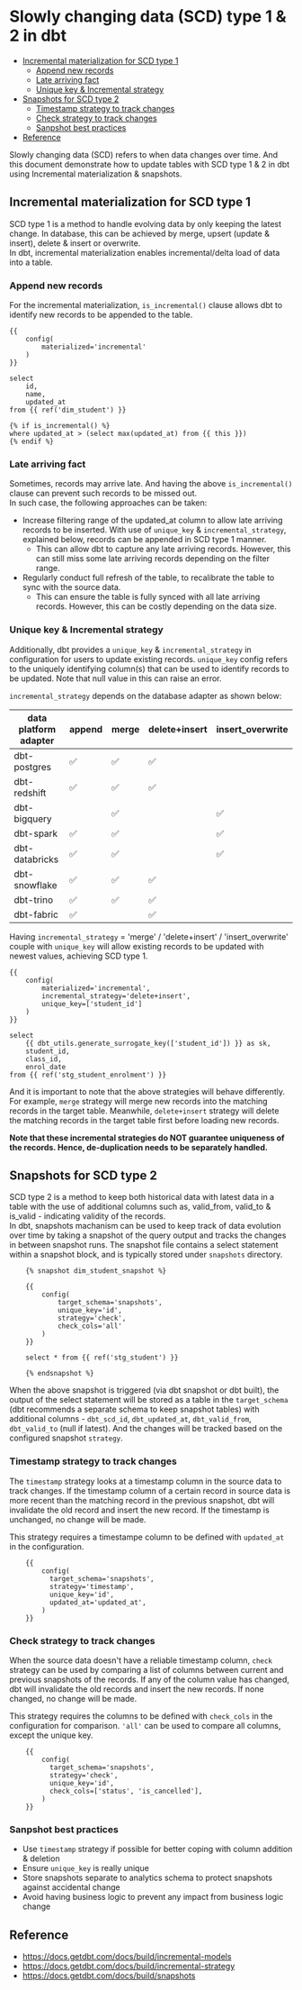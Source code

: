 # Slowly changing data (SCD) type 1 & 2 in dbt
- [Incremental materialization for SCD type 1](#Incremental-materialization-for-SCD-type-1)
    - [Append new records](#Append-new-records)
    - [Late arriving fact](#Late-arriving-fact)
    - [Unique key & Incremental strategy](#Unique-key--Incremental-strategy)
- [Snapshots for SCD type 2](#Snapshots-for-SCD-type-2)
    - [Timestamp strategy to track changes](#Timestamp-strategy-to-track-changes)
    - [Check strategy to track changes](#Check-strategy-to-track-changes)
    - [Sanpshot best practices](#Sanpshot-best-practices)
- [Reference](#Reference)

Slowly changing data (SCD) refers to when data changes over time.
And this document demonstrate how to update tables with SCD type 1 & 2 in dbt using Incremental materialization & snapshots.

## Incremental materialization for SCD type 1
SCD type 1 is a method to handle evolving data by only keeping the latest change. In database, this can be achieved by merge, upsert (update & insert), delete & insert or overwrite.<br>
In dbt, incremental materialization enables incremental/delta load of data into a table.

### Append new records
For the incremental materialization, `is_incremental()` clause allows dbt to identify new records to be appended to the table.

    {{
        config(
            materialized='incremental'
        )
    }}
    
    select
        id,
        name,
        updated_at
    from {{ ref('dim_student') }}
    
    {% if is_incremental() %}
    where updated_at > (select max(updated_at) from {{ this }})
    {% endif %}

### Late arriving fact
Sometimes, records may arrive late. And having the above `is_incremental()` clause can prevent such records to be missed out.<br>
In such case, the following approaches can be taken:
- Increase filtering range of the updated_at column to allow late arriving records to be inserted. With use of `unique_key` & `incremental_strategy`, explained below, records can be appended in SCD type 1 manner.
  - This can allow dbt to capture any late arriving records. However, this can still miss some late arriving records depending on the filter range.
- Regularly conduct full refresh of the table, to recalibrate the table to sync with the source data.
  - This can ensure the table is fully synced with all late arriving records. However, this can be costly depending on the data size.

### Unique key & Incremental strategy
Additionally, dbt provides a `unique_key` & `incremental_strategy` in configuration for users to update existing records.
`unique_key` config refers to the uniquely identifying column(s) that can be used to identify records to be updated. Note that null value in this can raise an error.

`incremental_strategy` depends on the database adapter as shown below:

|data platform adapter |	append | merge |	delete+insert |	insert_overwrite|
|--|--|--|--|--|
|dbt-postgres |	✅ |	✅ |	✅ |	|
|dbt-redshift |	✅ |	✅ |	✅ |	|
|dbt-bigquery |	 |	✅	 |	 | ✅ |
|dbt-spark |	✅ |	✅ | 	| ✅ |
|dbt-databricks |	✅ |	✅ |	 |	✅ |
|dbt-snowflake |	✅ |	✅ |	✅ |	|
|dbt-trino |	✅ |	✅ |	✅	| |
|dbt-fabric |	✅ |	 |	✅ |	|

Having `incremental_strategy` = 'merge' / 'delete+insert' / 'insert_overwrite' couple with `unique_key` will allow existing records 
to be updated with newest values, achieving SCD type 1.

    {{
        config(
            materialized='incremental',
            incremental_strategy='delete+insert',
            unique_key=['student_id']
        )
    }}
    
    select
        {{ dbt_utils.generate_surrogate_key(['student_id']) }} as sk,
        student_id,
        class_id,
        enrol_date
    from {{ ref('stg_student_enrolment') }}

And it is important to note that the above strategies will behave differently.<br>
For example, `merge` strategy will merge new records into the matching records in the target table.
Meanwhile, `delete+insert` strategy will delete the matching records in the target table first before loading new records.

**Note that these incremental strategies do NOT guarantee uniqueness of the records. Hence, de-duplication needs to be separately handled.**

## Snapshots for SCD type 2
SCD type 2 is a method to keep both historical data with latest data in a table with the use of additional columns such as, valid_from, valid_to & is_valid - indicating validity of the records.<br>
In dbt, snapshots machanism can be used to keep track of data evolution over time by taking a snapshot of the query output and tracks the changes in between snapshot runs. The snapshot file contains a select statement within a snapshot block, and is typically stored under `snapshots` directory.

        {% snapshot dim_student_snapshot %}
        
        {{
            config(
                target_schema='snapshots',
                unique_key='id',
                strategy='check',
                check_cols='all'
            )
        }}
        
        select * from {{ ref('stg_student') }}
        
        {% endsnapshot %}

When the above snapshot is triggered (via dbt snapshot or dbt built), the output of the select statement will be stored as a table in the `target_schema` (dbt recommends a separate schema to keep snapshot tables) with additional columns - `dbt_scd_id`, `dbt_updated_at`, `dbt_valid_from`, `dbt_valid_to` (null if latest). And the changes will be tracked based on the configured snapshot `strategy`.

### Timestamp strategy to track changes
The `timestamp` strategy looks at a timestamp column in the source data to track changes. If the timestamp column of a certain record in source data is more recent than the matching record in the previous snapshot, dbt will invalidate the old record and insert the new record. If the timestamp is unchanged, no change will be made.

This strategy requires a timestampe column to be defined with `updated_at` in the configuration.

        {{
            config(
              target_schema='snapshots',
              strategy='timestamp',
              unique_key='id',
              updated_at='updated_at',
            )
        }}

### Check strategy to track changes
When the source data doesn't have a reliable timestamp column, `check` strategy can be used by comparing a list of columns between current and previous snapshots of the records.
If any of the column value has changed, dbt will invalidate the old records and insert the new records. If none changed, no change will be made.

This strategy requires the columns to be defined with `check_cols` in the configuration for comparison. `'all'` can be used to compare all columns, except the unique key.

        {{
            config(
              target_schema='snapshots',
              strategy='check',
              unique_key='id',
              check_cols=['status', 'is_cancelled'],
            )
        }}

### Sanpshot best practices
- Use `timestamp` strategy if possible for better coping with column addition & deletion
- Ensure `unique_key` is really unique
- Store snapshots separate to analytics schema to protect snapshots against accidental change
- Avoid having business logic to prevent any impact from business logic change

## Reference
- https://docs.getdbt.com/docs/build/incremental-models
- https://docs.getdbt.com/docs/build/incremental-strategy
- https://docs.getdbt.com/docs/build/snapshots
